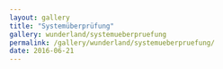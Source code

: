 ```yaml
---
layout: gallery
title: "Systemüberprüfung"
gallery: wunderland/systemueberpruefung
permalink: /gallery/wunderland/systemueberpruefung/
date: 2016-06-21
---
```

